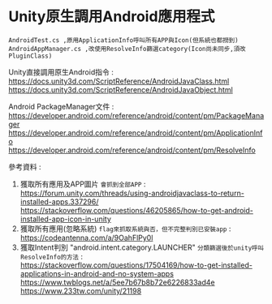 # Unity原生調用Android應用程式
`AndroidTest.cs ,原用ApplicationInfo呼叫所有APP與Icon(但系統也都撈到)`
`AndroidAppManager.cs ,改使用ResolveInfo篩選category(Icon尚未同步,須改PluginClass)`

Unity直接調用原生Android指令 :   
https://docs.unity3d.com/ScriptReference/AndroidJavaClass.html   
https://docs.unity3d.com/ScriptReference/AndroidJavaObject.html   

Android PackageManager文件 :   
https://developer.android.com/reference/android/content/pm/PackageManager   
https://developer.android.com/reference/android/content/pm/ApplicationInfo  
https://developer.android.com/reference/android/content/pm/ResolveInfo    
    
參考資料 :   
1. 獲取所有應用及APP圖片 `會抓到全部APP` :   
https://forum.unity.com/threads/using-androidjavaclass-to-return-installed-apps.337296/   
https://stackoverflow.com/questions/46205865/how-to-get-android-installed-app-icon-in-unity   
2. 獲取所有應用(忽略系統) `flag來抓取系統與否，但不完整判別已安裝app` :   
https://codeantenna.com/a/9OahFlPy0l   
3. 獲取Intent判別 "android.intent.category.LAUNCHER" `分類篩選後於unity呼叫ResolveInfo的方法` :   
https://stackoverflow.com/questions/17504169/how-to-get-installed-applications-in-android-and-no-system-apps   
https://www.twblogs.net/a/5ee7b67b8b72e6226833ad4e   
https://www.233tw.com/unity/21198   
